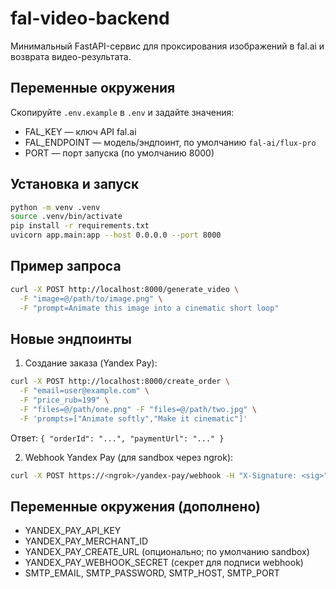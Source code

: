 # fal-video-backend

Минимальный FastAPI-сервис для проксирования изображений в fal.ai и возврата видео-результата.

## Переменные окружения
Скопируйте `.env.example` в `.env` и задайте значения:

- FAL_KEY — ключ API fal.ai
- FAL_ENDPOINT — модель/эндпоинт, по умолчанию `fal-ai/flux-pro`
- PORT — порт запуска (по умолчанию 8000)

## Установка и запуск
```bash
python -m venv .venv
source .venv/bin/activate
pip install -r requirements.txt
uvicorn app.main:app --host 0.0.0.0 --port 8000
```

## Пример запроса
```bash
curl -X POST http://localhost:8000/generate_video \
  -F "image=@/path/to/image.png" \
  -F "prompt=Animate this image into a cinematic short loop"
```

## Новые эндпоинты

1) Создание заказа (Yandex Pay):
```bash
curl -X POST http://localhost:8000/create_order \
  -F "email=user@example.com" \
  -F "price_rub=199" \
  -F "files=@/path/one.png" -F "files=@/path/two.jpg" \
  -F 'prompts=["Animate softly","Make it cinematic"]'
```
Ответ: `{ "orderId": "...", "paymentUrl": "..." }`

2) Webhook Yandex Pay (для sandbox через ngrok):
```bash
curl -X POST https://<ngrok>/yandex-pay/webhook -H "X-Signature: <sig>" -d '{"orderId":"...","status":"PAID"}'
```

## Переменные окружения (дополнено)

- YANDEX_PAY_API_KEY
- YANDEX_PAY_MERCHANT_ID
- YANDEX_PAY_CREATE_URL (опционально; по умолчанию sandbox)
- YANDEX_PAY_WEBHOOK_SECRET (секрет для подписи webhook)
- SMTP_EMAIL, SMTP_PASSWORD, SMTP_HOST, SMTP_PORT

